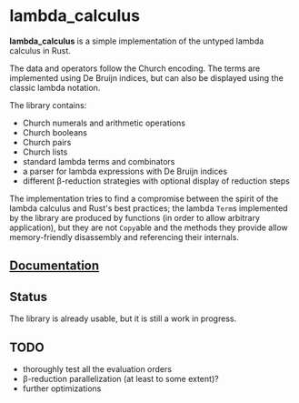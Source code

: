 # lambda_calculus

**lambda_calculus** is a simple implementation of the untyped lambda calculus in Rust.

The data and operators follow the Church encoding. The terms are implemented using De Bruijn
indices, but can also be displayed using the classic lambda notation.

The library contains:

- Church numerals and arithmetic operations
- Church booleans
- Church pairs
- Church lists
- standard lambda terms and combinators
- a parser for lambda expressions with De Bruijn indices
- different β-reduction strategies with optional display of reduction steps

The implementation tries to find a compromise between the spirit of the lambda calculus and Rust's
best practices; the lambda `Term`s implemented by the library are produced by functions (in order
to allow arbitrary application), but they are not `Copy`able and the methods they provide allow
memory-friendly disassembly and referencing their internals.

## [Documentation](https://docs.rs/lambda_calculus)

## Status

The library is already usable, but it is still a work in progress.

## TODO

- thoroughly test all the evaluation orders
- β-reduction parallelization (at least to some extent)?
- further optimizations
